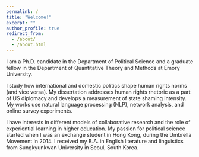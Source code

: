 ```yaml
---
permalink: /
title: "Welcome!"
excerpt: ""
author_profile: true
redirect_from: 
  - /about/
  - /about.html
---
```



I am a Ph.D. candidate in the Department of Political Science and a graduate fellow in the Department of Quantitative Theory and Methods at Emory University.

I study how international and domestic politics shape human rights norms (and vice versa). My dissertation addresses human rights rhetoric as a part of US diplomacy and develops a measurement of state shaming intensity. My works use natural language processing (NLP), network analysis, and online survey experiments. 
 

I have interests in different models of collaborative research and the role of experiential learning in higher education. My passion for political science started when I was an exchange student in Hong Kong, during the Umbrella Movement in 2014. I received my B.A. in English literature and linguistics from Sungkyunkwan University in Seoul, South Korea.
